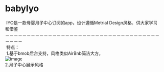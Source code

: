 # babyIyo
  IYO是一款母婴月子中心订阅的app，设计遵循Metrial Design风格，供大家学习和借鉴</br>
－－－－－－－－－－－－－－－－－－－－－－－－－－－－－－－－－－－－－－－－  </br>
  特点：</br>
  1.基于bmob后台支持，风格类似AirBnb简洁大方。</br>
![image](https://github.com/SUNJUNYIN/babyIyo/blob/master/app/src/main/assets/63538C226BA6D4A7C153A8CD38B63260.gif)</br>
  2.月子中心展示风格
  
